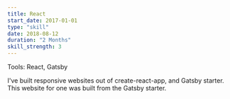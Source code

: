 ```yaml
---
title: React
start_date: 2017-01-01
type: "skill"
date: 2018-08-12
duration: "2 Months"
skill_strength: 3
---
```


Tools: React, Gatsby

I've built responsive websites out of create-react-app, and Gatsby starter. This website for one was built from the
Gatsby starter.